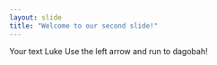 ```yaml
---
layout: slide
title: "Welcome to our second slide!"
---
```

Your text
Luke Use the left arrow and run to dagobah!

